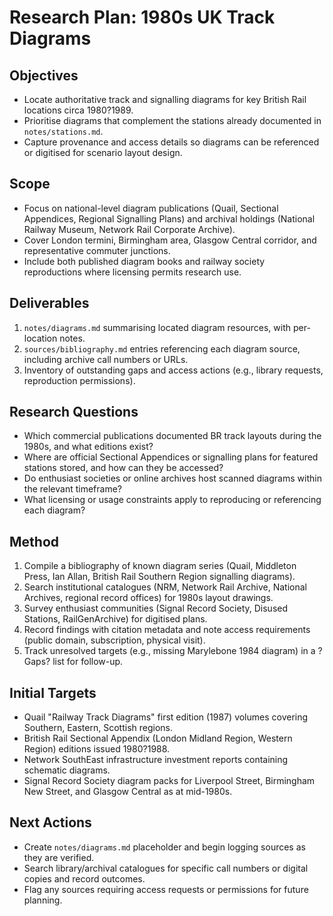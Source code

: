 # Research Plan: 1980s UK Track Diagrams

## Objectives
- Locate authoritative track and signalling diagrams for key British Rail locations circa 1980?1989.
- Prioritise diagrams that complement the stations already documented in `notes/stations.md`.
- Capture provenance and access details so diagrams can be referenced or digitised for scenario layout design.

## Scope
- Focus on national-level diagram publications (Quail, Sectional Appendices, Regional Signalling Plans) and archival holdings (National Railway Museum, Network Rail Corporate Archive).
- Cover London termini, Birmingham area, Glasgow Central corridor, and representative commuter junctions.
- Include both published diagram books and railway society reproductions where licensing permits research use.

## Deliverables
1. `notes/diagrams.md` summarising located diagram resources, with per-location notes.
2. `sources/bibliography.md` entries referencing each diagram source, including archive call numbers or URLs.
3. Inventory of outstanding gaps and access actions (e.g., library requests, reproduction permissions).

## Research Questions
- Which commercial publications documented BR track layouts during the 1980s, and what editions exist?
- Where are official Sectional Appendices or signalling plans for featured stations stored, and how can they be accessed?
- Do enthusiast societies or online archives host scanned diagrams within the relevant timeframe?
- What licensing or usage constraints apply to reproducing or referencing each diagram?

## Method
1. Compile a bibliography of known diagram series (Quail, Middleton Press, Ian Allan, British Rail Southern Region signalling diagrams).
2. Search institutional catalogues (NRM, Network Rail Archive, National Archives, regional record offices) for 1980s layout drawings.
3. Survey enthusiast communities (Signal Record Society, Disused Stations, RailGenArchive) for digitised plans.
4. Record findings with citation metadata and note access requirements (public domain, subscription, physical visit).
5. Track unresolved targets (e.g., missing Marylebone 1984 diagram) in a ?Gaps? list for follow-up.

## Initial Targets
- Quail "Railway Track Diagrams" first edition (1987) volumes covering Southern, Eastern, Scottish regions.
- British Rail Sectional Appendix (London Midland Region, Western Region) editions issued 1980?1988.
- Network SouthEast infrastructure investment reports containing schematic diagrams.
- Signal Record Society diagram packs for Liverpool Street, Birmingham New Street, and Glasgow Central as at mid-1980s.

## Next Actions
- Create `notes/diagrams.md` placeholder and begin logging sources as they are verified.
- Search library/archival catalogues for specific call numbers or digital copies and record outcomes.
- Flag any sources requiring access requests or permissions for future planning.
